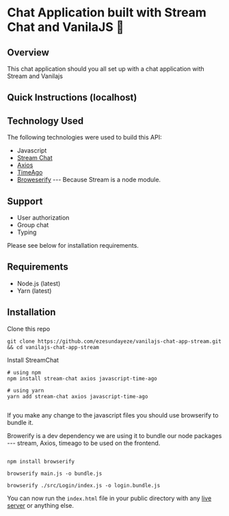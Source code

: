 # Chat Application built with Stream Chat and VanilaJS 💬

## Overview

This chat application should you all set up with a chat application with Stream and Vanilajs


## Quick Instructions (localhost)


## Technology Used

The following technologies were used to build this API:

-   Javascript
-   [Stream Chat](https://getstream.io/chat/)
-   [Axios](https://www.npmjs.com/package/axios)
-   [TimeAgo](https://www.npmjs.com/package/javascript-time-ago)
-   [Broweserify](https://www.npmjs.com/package/browserify) --- Because Stream is a node module.

## Support

-   User authorization
-   Group chat
-   Typing

Please see below for installation requirements.

## Requirements

-   Node.js (latest)
-   Yarn (latest)

## Installation

Clone this repo

```shell
git clone https://github.com/ezesundayeze/vanilajs-chat-app-stream.git && cd vanilajs-chat-app-stream
```

Install StreamChat

```shell
# using npm
npm install stream-chat axios javascript-time-ago

# using yarn
yarn add stream-chat axios javascript-time-ago
 
```

If you make any change to the javascript files you should use browserify to bundle it.

Browerify is a dev dependency we are using it to bundle our node packages --- stream, Axios, timeago to be used on the frontend.

```shell 

npm install browserify

browserify main.js -o bundle.js

browserify ./src/Login/index.js -o login.bundle.js
```

You can now run the `index.html` file in your public directory with any [live server](https://www.npmjs.com/package/live-server) or anything else.

